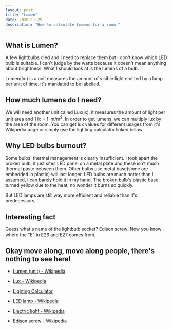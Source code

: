 ```yaml
---
layout: post
title: "Lumen"
date: 2020-11-29
description: "How to calculate Lumens for a room."
---
```


## What is Lumen?

A few lightbulbs died and I need to replace them but I don't know which LED bulb is suitable. I can't judge by the watts because it doesn't mean anything about brightness. What I should look at is the lumens of a bulb.

Lumen(lm) is a unit measures the amount of visible light emitted by a lamp per unit of time. It's mandated to be labelled.

## How much lumens do I need?

We will need another unit called Lux(lx), it measures the amount of light per unit area and 1 lx = 1 lm/m<sup>2</sup>. In order to get lumens, we can multiply lux by the area of the room. You can get lux values for different usages from it's Wikipedia page or simply use the lighting calculator linked below.

## Why LED bulbs burnout?

Some bulbs' thermal management is clearly insufficient. I took apart the broken bulb, it just sites LED panel on a metal plate and these isn't much thermal paste between them. Other bulbs use metal base(some are embedded in plastic) will last longer. LED bulbs are much hotter than I assumed, I can barely hold it in my hand. The broken bulb's plastic base turned yellow due to the heat, no wonder it burns so quickly.

But LED lamps are still way more efficient and reliable than it's predecessors.

## Interesting fact

Guess what's name of the lightbulb socket? Edison screw! Now you know where the "E" in E26 and E27 comes from.

## Okay move along, move along people, there's nothing to see here!

- [Lumen (unit) - Wikipedia](https://en.wikipedia.org/wiki/Lumen_(unit))

- [Lux - Wikipedia](https://en.wikipedia.org/wiki/Lux)

- [Lighting Calculator](https://www.omnicalculator.com/everyday-life/lighting)

- [LED lamp - Wikipedia](https://en.wikipedia.org/wiki/LED_lamp)

- [Electric light - Wikipedia](https://en.wikipedia.org/wiki/Electric_light)

- [Edison screw - Wikipedia](https://en.wikipedia.org/wiki/Edison_screw)
